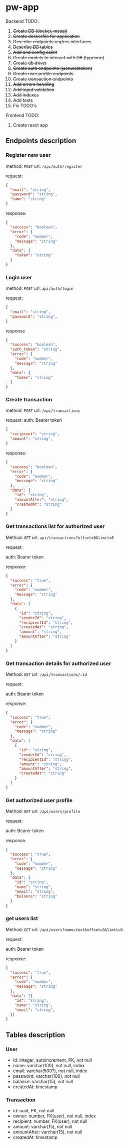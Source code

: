 # pw-app

Backend TODO:

1. ~~Create DB (docker, mssql)~~
1. ~~Create dockerfile for application~~
1. ~~Describe endpoints req/res interfaces~~
1. ~~Describe DB tables~~
1. ~~Add and config eslint~~
1. ~~Create models to interact with DB (typeorm)~~
1. ~~Create db driver~~
1. ~~Create auth endpoints (jsonwebtoken)~~
1. ~~Create user profile endpoints~~
1. ~~Create transaction endpoints~~
1. ~~Add errors handling~~
1. ~~Add input validation~~
1. ~~Add indexes~~
1. Add tests
1. Fix TODO's

Frontend TODO:
1. Create react app

## Endpoints description

### Register new user
method: `POST` url: `/api/auth/register`

request:
```json
{
  "email": "string",
  "password": "string",
  "name": "string"
}
```
response:
```json
{
  "success": "boolean",
  "error": {
    "code": "number",
    "message": "string"
  },
  "data": {
    "token": "string"
  }
}
```

### Login user
method: `POST` url: `api/auth/login`

request:
```json
{
  "email": "string",
  "password": "string",
}
```
response
```json
{
  "success": "boolean",
  "auth_token": "string",
  "error": {
    "code": "number",
    "message": "string"
  },
  "data": {
    "token": "string"
  }
}
```

### Create transaction
method: `POST` url: `/api/transactions`

request:
auth: Bearer token
```json
{
  "recipient": "string",
  "amount": "string",
}
```

response:
```json
{
  "success": "boolean",
  "error": {
    "code": "number",
    "message": "string"
  },
  "data": {
    "id": "string",
    "amountAfter": "string",
    "createdAt": "string"
  }
}
```

### Get transactions list for authorized user
Method: `GET` url: `api/transactions?offset=0&limit=0`

request:

auth: Bearer token

response:
```json
{
  "success": "true",
  "error": {
    "code": "number",
    "message": "string"
  },
  "data": [
    {
      "id": "string",
      "senderId": "string",
      "recipientId": "string",
      "createdAt": "string",
      "amount": "string",
      "amountAfter": "string"
    }
  ]
}
```

### Get transaction details for authorized user
Method: `GET` url: `/api/transactions/:id`

request:

auth: Bearer token

response:
```json
{
  "success": "true",
  "error": {
    "code": "number",
    "message": "string"
  },
  "data": [
    {
      "id": "string",
      "senderId": "string",
      "recipientId": "string",
      "amount": "string",
      "amountAfter": "string",
      "createdAt": "string"
    }
  ]
}
```

### Get authorized user profile
Method: `GET` url: `/api/users/profile`

request:

auth: Bearer token

response:
```json
{
  "success": "true",
  "error": {
    "code": "number",
    "message": "string"
  },
  "data": {
    "id": "string",
    "name": "string",
    "email": "string",
    "balance": "string"
  }
}
```

### get users list
Method: `GET` url: `/api/users?name=text&offset=0&limit=0`

request:

auth: Bearer token

response:
```json
{
  "success": "true",
  "error": {
    "code": "number",
    "message": "string"
  },
  "data": [{
    "id": "string",
    "name": "string",
    "email": "string",
  }]
}
```

## Tables description

### User
- id: integer, autoincrement, PK, not null
- name: varchar(100), not null, index
- email: varchar(500?), not null, index
- password: varchar(100), not null
- balance: varchar(15), not null
- createdAt: timestamp

### Transaction
- id: uuid, PK, not null
- owner: number, FK(user), not null, index
- recipient: number, FK(user), not null
- amount: varchar(15), not null
- amountAfter: varchar(15), not null
- createdAt: timestamp